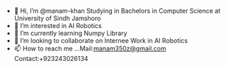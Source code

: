 - 👋 Hi, I’m @manam-khan Studying in Bachelors in Computer Science at University of Sindh Jamshoro
- 👀 I’m interested in AI Robotics
- 🌱 I’m currently learning Numpy Library 
- 💞️ I’m looking to collaborate on Internee Work in AI Robotics 
- 📫 How to reach me ...Mail:manam350z@gmail.com
                         Contact:+923243026134
<!---
manam-khan/manam-khan is a ✨ special ✨ repository because its `README.md` (this file) appears on your GitHub profile.
You can click the Preview link to take a look at your changes.
--->
